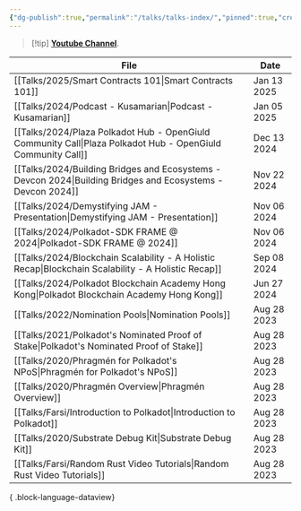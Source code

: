 ```yaml
---
{"dg-publish":true,"permalink":"/talks/talks-index/","pinned":true,"created":"2024-07-26T10:34:59.884+01:00","updated":"2025-04-05T16:06:47.829+01:00"}
---
```


> [!tip] **[Youtube Channel](https://www.youtube.com/@kianenigma)**.

| File                                                                                                           | Date        |
| -------------------------------------------------------------------------------------------------------------- | ----------- |
| [[Talks/2025/Smart Contracts 101\|Smart Contracts 101]]                                                     | Jan 13 2025 |
| [[Talks/2024/Podcast - Kusamarian\|Podcast - Kusamarian]]                                                   | Jan 05 2025 |
| [[Talks/2024/Plaza Polkadot Hub - OpenGiuld Community Call\|Plaza Polkadot Hub - OpenGiuld Community Call]] | Dec 13 2024 |
| [[Talks/2024/Building Bridges and Ecosystems - Devcon 2024\|Building Bridges and Ecosystems - Devcon 2024]] | Nov 22 2024 |
| [[Talks/2024/Demystifying JAM - Presentation\|Demystifying JAM - Presentation]]                             | Nov 06 2024 |
| [[Talks/2024/Polkadot-SDK FRAME @ 2024\|Polkadot-SDK FRAME @ 2024]]                                         | Nov 06 2024 |
| [[Talks/2024/Blockchain Scalability - A Holistic Recap\|Blockchain Scalability - A Holistic Recap]]         | Sep 08 2024 |
| [[Talks/2024/Polkadot Blockchain Academy Hong Kong\|Polkadot Blockchain Academy Hong Kong]]                 | Jun 27 2024 |
| [[Talks/2022/Nomination Pools\|Nomination Pools]]                                                           | Aug 28 2023 |
| [[Talks/2021/Polkadot's Nominated Proof of Stake\|Polkadot's Nominated Proof of Stake]]                     | Aug 28 2023 |
| [[Talks/2020/Phragmén for Polkadot's NPoS\|Phragmén for Polkadot's NPoS]]                                   | Aug 28 2023 |
| [[Talks/2020/Phragmén Overview\|Phragmén Overview]]                                                         | Aug 28 2023 |
| [[Talks/Farsi/Introduction to Polkadot\|Introduction to Polkadot]]                                          | Aug 28 2023 |
| [[Talks/2020/Substrate Debug Kit\|Substrate Debug Kit]]                                                     | Aug 28 2023 |
| [[Talks/Farsi/Random Rust Video Tutorials\|Random Rust Video Tutorials]]                                    | Aug 28 2023 |

{ .block-language-dataview}
